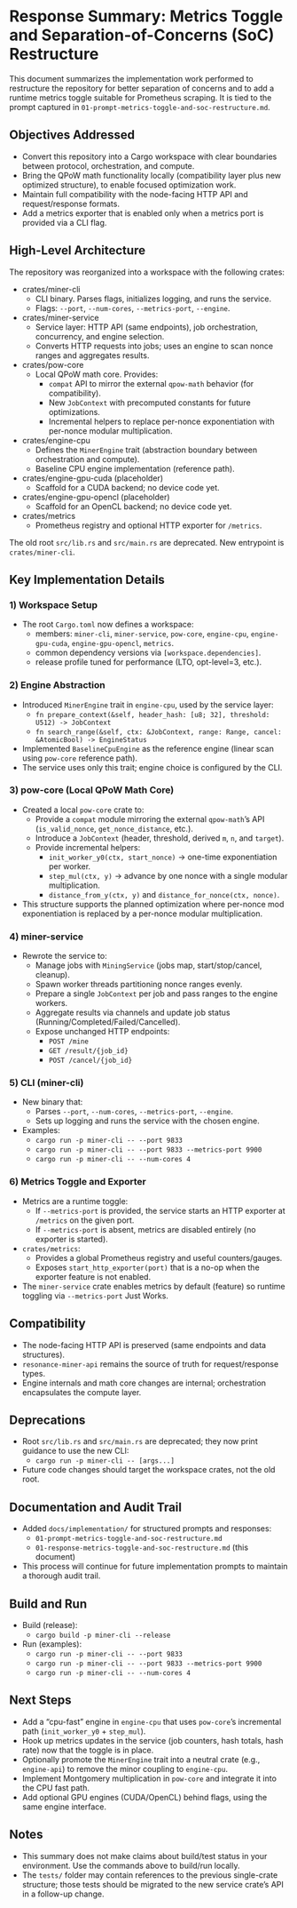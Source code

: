 # Response Summary: Metrics Toggle and Separation-of-Concerns (SoC) Restructure

This document summarizes the implementation work performed to restructure the repository for better separation of concerns and to add a runtime metrics toggle suitable for Prometheus scraping. It is tied to the prompt captured in `01-prompt-metrics-toggle-and-soc-restructure.md`.

## Objectives Addressed

- Convert this repository into a Cargo workspace with clear boundaries between protocol, orchestration, and compute.
- Bring the QPoW math functionality locally (compatibility layer plus new optimized structure), to enable focused optimization work.
- Maintain full compatibility with the node-facing HTTP API and request/response formats.
- Add a metrics exporter that is enabled only when a metrics port is provided via a CLI flag.

## High-Level Architecture

The repository was reorganized into a workspace with the following crates:

- crates/miner-cli
  - CLI binary. Parses flags, initializes logging, and runs the service.
  - Flags: `--port`, `--num-cores`, `--metrics-port`, `--engine`.
- crates/miner-service
  - Service layer: HTTP API (same endpoints), job orchestration, concurrency, and engine selection.
  - Converts HTTP requests into jobs; uses an engine to scan nonce ranges and aggregates results.
- crates/pow-core
  - Local QPoW math core. Provides:
    - `compat` API to mirror the external `qpow-math` behavior (for compatibility).
    - New `JobContext` with precomputed constants for future optimizations.
    - Incremental helpers to replace per-nonce exponentiation with per-nonce modular multiplication.
- crates/engine-cpu
  - Defines the `MinerEngine` trait (abstraction boundary between orchestration and compute).
  - Baseline CPU engine implementation (reference path).
- crates/engine-gpu-cuda (placeholder)
  - Scaffold for a CUDA backend; no device code yet.
- crates/engine-gpu-opencl (placeholder)
  - Scaffold for an OpenCL backend; no device code yet.
- crates/metrics
  - Prometheus registry and optional HTTP exporter for `/metrics`.

The old root `src/lib.rs` and `src/main.rs` are deprecated. New entrypoint is `crates/miner-cli`.

## Key Implementation Details

### 1) Workspace Setup
- The root `Cargo.toml` now defines a workspace:
  - members: `miner-cli`, `miner-service`, `pow-core`, `engine-cpu`, `engine-gpu-cuda`, `engine-gpu-opencl`, `metrics`.
  - common dependency versions via `[workspace.dependencies]`.
  - release profile tuned for performance (LTO, opt-level=3, etc.).

### 2) Engine Abstraction
- Introduced `MinerEngine` trait in `engine-cpu`, used by the service layer:
  - `fn prepare_context(&self, header_hash: [u8; 32], threshold: U512) -> JobContext`
  - `fn search_range(&self, ctx: &JobContext, range: Range, cancel: &AtomicBool) -> EngineStatus`
- Implemented `BaselineCpuEngine` as the reference engine (linear scan using `pow-core` reference path).
- The service uses only this trait; engine choice is configured by the CLI.

### 3) pow-core (Local QPoW Math Core)
- Created a local `pow-core` crate to:
  - Provide a `compat` module mirroring the external `qpow-math`’s API (`is_valid_nonce`, `get_nonce_distance`, etc.).
  - Introduce a `JobContext` (header, threshold, derived `m`, `n`, and `target`).
  - Provide incremental helpers:
    - `init_worker_y0(ctx, start_nonce)` → one-time exponentiation per worker.
    - `step_mul(ctx, y)` → advance by one nonce with a single modular multiplication.
    - `distance_from_y(ctx, y)` and `distance_for_nonce(ctx, nonce)`.
- This structure supports the planned optimization where per-nonce mod exponentiation is replaced by a per-nonce modular multiplication.

### 4) miner-service
- Rewrote the service to:
  - Manage jobs with `MiningService` (jobs map, start/stop/cancel, cleanup).
  - Spawn worker threads partitioning nonce ranges evenly.
  - Prepare a single `JobContext` per job and pass ranges to the engine workers.
  - Aggregate results via channels and update job status (Running/Completed/Failed/Cancelled).
  - Expose unchanged HTTP endpoints:
    - `POST /mine`
    - `GET /result/{job_id}`
    - `POST /cancel/{job_id}`

### 5) CLI (miner-cli)
- New binary that:
  - Parses `--port`, `--num-cores`, `--metrics-port`, `--engine`.
  - Sets up logging and runs the service with the chosen engine.
- Examples:
  - `cargo run -p miner-cli -- --port 9833`
  - `cargo run -p miner-cli -- --port 9833 --metrics-port 9900`
  - `cargo run -p miner-cli -- --num-cores 4`

### 6) Metrics Toggle and Exporter
- Metrics are a runtime toggle:
  - If `--metrics-port` is provided, the service starts an HTTP exporter at `/metrics` on the given port.
  - If `--metrics-port` is absent, metrics are disabled entirely (no exporter is started).
- `crates/metrics`:
  - Provides a global Prometheus registry and useful counters/gauges.
  - Exposes `start_http_exporter(port)` that is a no-op when the exporter feature is not enabled.
- The `miner-service` crate enables metrics by default (feature) so runtime toggling via `--metrics-port` Just Works.

## Compatibility

- The node-facing HTTP API is preserved (same endpoints and data structures).
- `resonance-miner-api` remains the source of truth for request/response types.
- Engine internals and math core changes are internal; orchestration encapsulates the compute layer.

## Deprecations

- Root `src/lib.rs` and `src/main.rs` are deprecated; they now print guidance to use the new CLI:
  - `cargo run -p miner-cli -- [args...]`
- Future code changes should target the workspace crates, not the old root.

## Documentation and Audit Trail

- Added `docs/implementation/` for structured prompts and responses:
  - `01-prompt-metrics-toggle-and-soc-restructure.md`
  - `01-response-metrics-toggle-and-soc-restructure.md` (this document)
- This process will continue for future implementation prompts to maintain a thorough audit trail.

## Build and Run

- Build (release):
  - `cargo build -p miner-cli --release`
- Run (examples):
  - `cargo run -p miner-cli -- --port 9833`
  - `cargo run -p miner-cli -- --port 9833 --metrics-port 9900`
  - `cargo run -p miner-cli -- --num-cores 4`

## Next Steps

- Add a “cpu-fast” engine in `engine-cpu` that uses `pow-core`’s incremental path (`init_worker_y0` + `step_mul`).
- Hook up metrics updates in the service (job counters, hash totals, hash rate) now that the toggle is in place.
- Optionally promote the `MinerEngine` trait into a neutral crate (e.g., `engine-api`) to remove the minor coupling to `engine-cpu`.
- Implement Montgomery multiplication in `pow-core` and integrate it into the CPU fast path.
- Add optional GPU engines (CUDA/OpenCL) behind flags, using the same engine interface.

## Notes

- This summary does not make claims about build/test status in your environment. Use the commands above to build/run locally.
- The `tests/` folder may contain references to the previous single-crate structure; those tests should be migrated to the new service crate’s API in a follow-up change.
